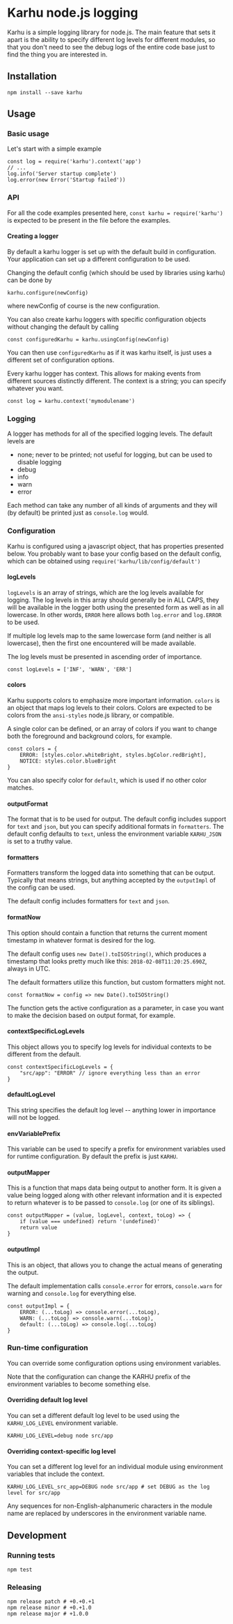 # Karhu node.js logging

Karhu is a simple logging library for node.js. The main feature that sets it apart is the ability
to specify different log levels for different modules, so that you don't need to see the debug
logs of the entire code base just to find the thing you are interested in.

## Installation

`npm install --save karhu`

## Usage

### Basic usage

Let's start with a simple example

    const log = require('karhu').context('app')
    // ...
    log.info('Server startup complete')
    log.error(new Error('Startup failed'))

### API

For all the code examples presented here, `const karhu = require('karhu')` is expected to
be present in the file before the examples.

#### Creating a logger

By default a karhu logger is set up with the default build in configuration. Your application
can set up a different configuration to be used.

Changing the default config (which should be used by libraries using karhu) can be done by

    karhu.configure(newConfig) 

where newConfig of course is the new configuration.

You can also create karhu loggers with specific configuration objects without changing the default
by calling
   
    const configuredKarhu = karhu.usingConfig(newConfig)
    
You can then use `configuredKarhu` as if it was karhu itself, is just uses a different set of
configuration options.

Every karhu logger has context. This allows for making events from different sources distinctly
different. The context is a string; you can specify whatever you want.
 
    const log = karhu.context('mymodulename')

### Logging

A logger has methods for all of the specified logging levels. The default levels are

- none; never to be printed; not useful for logging, but can be used to disable logging
- debug
- info
- warn
- error

Each method can take any number of all kinds of arguments and they will (by default) be printed
just as `console.log` would.        

### Configuration

Karhu is configured using a javascript object, that has properties presented below. You probably want
to base your config based on the default config, which can be obtained using `require('karhu/lib/config/default')`

#### logLevels

`logLevels` is an array of strings, which are the log levels available for logging. The log levels in this array
should generally be in ALL CAPS, they will be available in the logger both using the presented form as well
as in all lowercase. In other words, `ERROR` here allows both `log.error` and `log.ERROR` to be used. 

If multiple log levels map to the same lowercase form (and neither is all lowercase), then the first one encountered
will be made available.

The log levels must be presented in ascending order of importance.

    const logLevels = ['INF', 'WARN', 'ERR']

#### colors

Karhu supports colors to emphasize more important information. `colors` is an object that maps log levels to their
colors. Colors are expected to be colors from the `ansi-styles` node.js library, or compatible.

A single color can be defined, or an array of colors if you want to change both the foreground and background colors, 
for example.

    const colors = {
        ERROR: [styles.color.whiteBright, styles.bgColor.redBright],
        NOTICE: styles.color.blueBright
    }

You can also specify color for `default`, which is used if no other color matches.

#### outputFormat

The format that is to be used for output. The default config includes support for `text` and `json`,
but you can specify additional formats in `formatters`. The default config defaults to `text`, unless
the environment variable `KARHU_JSON` is set to a truthy value.

#### formatters

Formatters transform the logged data into something that can be output. Typically that means
strings, but anything accepted by the `outputImpl` of the config can be used.

The default config includes formatters for `text` and `json`.

#### formatNow

This option should contain a function that returns the current moment timestamp in whatever
format is desired for the log.

The default config uses `new Date().toISOString()`, which produces a timestamp that looks
pretty much like this: `2018-02-08T11:20:25.690Z`, always in UTC.

The default formatters utilize this function, but custom formatters might not.

    const formatNow = config => new Date().toISOString()
    
The function gets the active configuration as a parameter, in case you want to make the decision
based on output format, for example.

#### contextSpecificLogLevels

This object allows you to specify log levels for individual contexts to be different from the
default.

    const contextSpecificLogLevels = {
        "src/app": "ERROR" // ignore everything less than an error
    }
    
#### defaultLogLevel

This string specifies the default log level -- anything lower in importance will not be logged.

#### envVariablePrefix

This variable can be used to specify a prefix for environment variables used for runtime configuration.
By default the prefix is just `KARHU`.

#### outputMapper

This is a function that maps data being output to another form. It is given a value being logged
along with other relevant information and it is expected to return whatever is to be passed to
`console.log` (or one of its siblings).

    const outputMapper = (value, logLevel, context, toLog) => {
        if (value === undefined) return '(undefined)'
        return value    
    } 

#### outputImpl

This is an object, that allows you to change the actual means of generating the output.

The default implementation calls `console.error` for errors, `console.warn` for warning and
`console.log` for everything else.

    const outputImpl = {
        ERROR: (...toLog) => console.error(...toLog),
        WARN: (...toLog) => console.warn(...toLog), 
        default: (...toLog) => console.log(...toLog)
    }

### Run-time configuration

You can override some configuration options using environment variables.

Note that the configuration can change the KARHU prefix of the environment variables to become
something else.

#### Overriding default log level

You can set a different default log level to be used using the `KARHU_LOG_LEVEL` environment
variable.

    KARHU_LOG_LEVEL=debug node src/app

#### Overriding context-specific log level

You can set a different log level for an individual module using environment variables that
include the context.

    KARHU_LOG_LEVEL_src_app=DEBUG node src/app # set DEBUG as the log level for src/app
    
Any sequences for non-English-alphanumeric characters in the module name are replaced by
underscores in the environment variable name. 

## Development

### Running tests

    npm test
    
### Releasing

    npm release patch # +0.+0.+1
    npm release minor # +0.+1.0
    npm release major # +1.0.0
